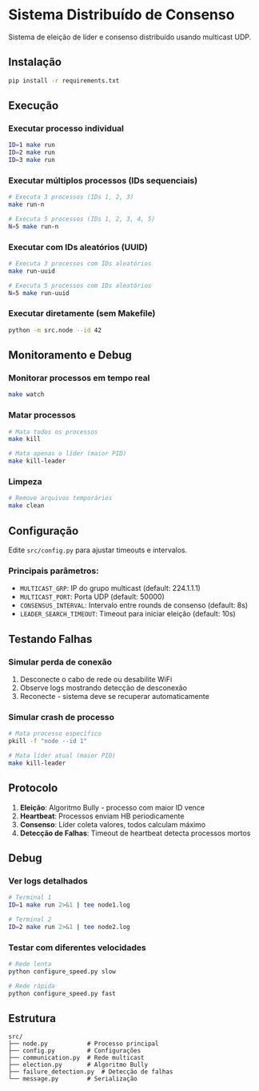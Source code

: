 # Sistema Distribuído de Consenso

Sistema de eleição de líder e consenso distribuído usando multicast UDP.

## Instalação

```bash
pip install -r requirements.txt
```

## Execução

### Executar processo individual
```bash
ID=1 make run
ID=2 make run
ID=3 make run
```

### Executar múltiplos processos (IDs sequenciais)
```bash
# Executa 3 processos (IDs 1, 2, 3)
make run-n

# Executa 5 processos (IDs 1, 2, 3, 4, 5)
N=5 make run-n
```

### Executar com IDs aleatórios (UUID)
```bash
# Executa 3 processos com IDs aleatórios
make run-uuid

# Executa 5 processos com IDs aleatórios
N=5 make run-uuid
```

### Executar diretamente (sem Makefile)
```bash
python -m src.node --id 42
```

## Monitoramento e Debug

### Monitorar processos em tempo real
```bash
make watch
```

### Matar processos
```bash
# Mata todos os processos
make kill

# Mata apenas o líder (maior PID)
make kill-leader
```

### Limpeza
```bash
# Remove arquivos temporários
make clean
```

## Configuração

Edite `src/config.py` para ajustar timeouts e intervalos.

### Principais parâmetros:
- `MULTICAST_GRP`: IP do grupo multicast (default: 224.1.1.1)
- `MULTICAST_PORT`: Porta UDP (default: 50000)
- `CONSENSUS_INTERVAL`: Intervalo entre rounds de consenso (default: 8s)
- `LEADER_SEARCH_TIMEOUT`: Timeout para iniciar eleição (default: 10s)

## Testando Falhas

### Simular perda de conexão
1. Desconecte o cabo de rede ou desabilite WiFi
2. Observe logs mostrando detecção de desconexão
3. Reconecte - sistema deve se recuperar automaticamente

### Simular crash de processo
```bash
# Mata processo específico
pkill -f "node --id 1"

# Mata líder atual (maior PID)
make kill-leader
```

## Protocolo

1. **Eleição**: Algoritmo Bully - processo com maior ID vence
2. **Heartbeat**: Processos enviam HB periodicamente
3. **Consenso**: Líder coleta valores, todos calculam máximo
4. **Detecção de Falhas**: Timeout de heartbeat detecta processos mortos

## Debug

### Ver logs detalhados
```bash
# Terminal 1
ID=1 make run 2>&1 | tee node1.log

# Terminal 2
ID=2 make run 2>&1 | tee node2.log
```

### Testar com diferentes velocidades
```bash
# Rede lenta
python configure_speed.py slow

# Rede rápida
python configure_speed.py fast
```

## Estrutura

```
src/
├── node.py           # Processo principal
├── config.py         # Configurações
├── communication.py  # Rede multicast
├── election.py       # Algoritmo Bully
├── failure_detection.py  # Detecção de falhas
└── message.py        # Serialização
```
